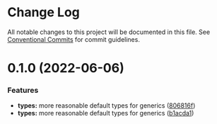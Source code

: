 # Change Log

All notable changes to this project will be documented in this file.
See [Conventional Commits](https://conventionalcommits.org) for commit guidelines.

# 0.1.0 (2022-06-06)


### Features

* **types:** more reasonable default types for generics ([806816f](https://github.com/mike-north/js-ts-monorepos/commit/806816f61e13d088730cb1c12459154df8ad48b5))
* **types:** more reasonable default types for generics ([b1acda1](https://github.com/mike-north/js-ts-monorepos/commit/b1acda1ab0bfd7a04f75bb212582d2b82e491c60))
